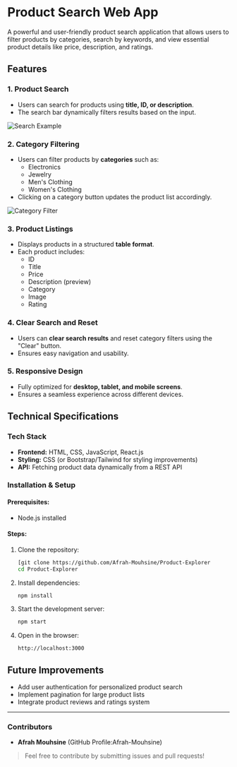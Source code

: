 # Product Search Web App

A powerful and user-friendly product search application that allows users to filter products by categories, search by keywords, and view essential product details like price, description, and ratings.

## Features

### 1. Product Search
- Users can search for products using **title, ID, or description**.
- The search bar dynamically filters results based on the input.

![Search Example](src/assets/images/search-example.png)

### 2. Category Filtering
- Users can filter products by **categories** such as:
  - Electronics
  - Jewelry
  - Men's Clothing
  - Women's Clothing
- Clicking on a category button updates the product list accordingly.

![Category Filter](src/assets/images/category-filter.png)

### 3. Product Listings
- Displays products in a structured **table format**.
- Each product includes:
  - ID
  - Title
  - Price
  - Description (preview)
  - Category
  - Image
  - Rating

### 4. Clear Search and Reset
- Users can **clear search results** and reset category filters using the "Clear" button.
- Ensures easy navigation and usability.

### 5. Responsive Design
- Fully optimized for **desktop, tablet, and mobile screens**.
- Ensures a seamless experience across different devices.

## Technical Specifications

### Tech Stack
- **Frontend:** HTML, CSS, JavaScript, React.js
- **Styling:** CSS (or Bootstrap/Tailwind for styling improvements)
- **API:** Fetching product data dynamically from a REST API

### Installation & Setup

#### Prerequisites:
- Node.js installed

#### Steps:
1. Clone the repository:
   ```sh
   [git clone https://github.com/Afrah-Mouhsine/Product-Explorer
   cd Product-Explorer
   ```
2. Install dependencies:
   ```sh
   npm install
   ```
3. Start the development server:
   ```sh
   npm start
   ```
4. Open in the browser:
   ```
   http://localhost:3000
   ```

## Future Improvements
- Add user authentication for personalized product search
- Implement pagination for large product lists
- Integrate product reviews and ratings system


---
### Contributors
- **Afrah Mouhsine** (GitHub Profile:Afrah-Mouhsine)

> Feel free to contribute by submitting issues and pull requests!

